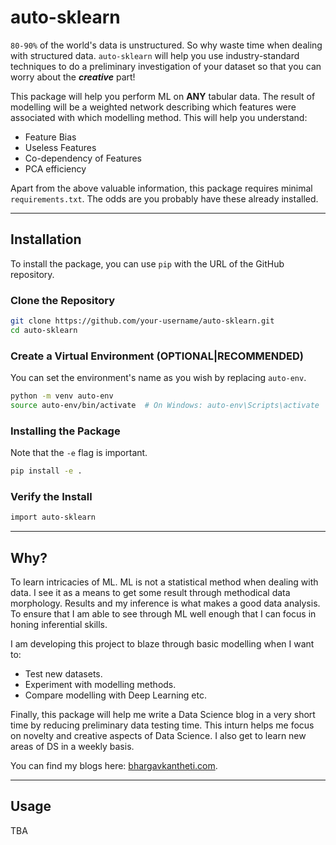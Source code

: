 # auto-sklearn

`80-90%` of the world's data is unstructured. So why waste time when dealing with structured data. `auto-sklearn` will help you use industry-standard techniques to do a preliminary investigation of your dataset so that you can worry about the __*creative*__ part!


This package will help you perform ML on __ANY__ tabular data. The result of modelling will be a weighted network describing which features were associated with which modelling method. This will help you understand:

- Feature Bias
- Useless Features
- Co-dependency of Features
- PCA efficiency

Apart from the above valuable information, this package requires minimal `requirements.txt`. The odds are you probably have these already installed.

---

## Installation

To install the package, you can use `pip` with the URL of the GitHub repository.

### Clone the Repository

```bash
git clone https://github.com/your-username/auto-sklearn.git
cd auto-sklearn
```

### Create a Virtual Environment (OPTIONAL|RECOMMENDED)

You can set the environment's name as you wish by replacing `auto-env`.

```bash
python -m venv auto-env
source auto-env/bin/activate  # On Windows: auto-env\Scripts\activate
```

### Installing the Package

Note that the `-e` flag is important.

```bash
pip install -e .
```

### Verify the Install

```bash
import auto-sklearn
```

---

## Why?

To learn intricacies of ML. ML is not a statistical method when dealing with data. I see it as a means to get some result through methodical data morphology. Results and my inference is what makes a good data analysis. To ensure that I am able to see through ML well enough that I can focus in honing inferential skills.

I am developing this project to blaze through basic modelling when I want to:

- Test new datasets.
- Experiment with modelling methods.
- Compare modelling with Deep Learning etc.

Finally, this package will help me write a Data Science blog in a very short time by reducing preliminary data testing time. This inturn helps me focus on novelty and creative aspects of Data Science. I also get to learn new areas of DS in a weekly basis.

You can find my blogs here: [bhargavkantheti.com](https://bhargavkantheti.com/).

---

## Usage

TBA
